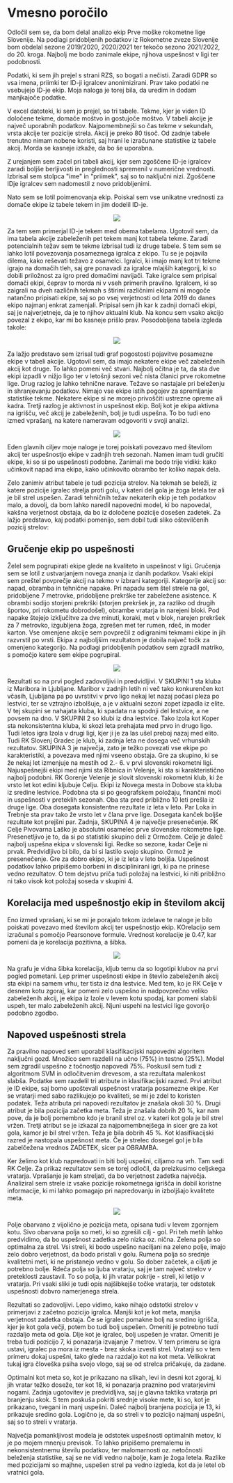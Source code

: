 # Vmesno poročilo

Odločil sem se, da bom delal analizo ekip Prve moške rokometne lige Slovenije. Na podlagi pridobljenih podatkov iz Rokometne zveze Slovenije bom obdelal sezone 2019/2020, 2020/2021 ter tekočo sezono 2021/2022, do 20. kroga. Najbolj me bodo zanimale ekipe, njihova uspešnost v ligi ter podobnosti.

Podatki, ki sem jih prejel s strani RZS, so bogati a nečisti. Zaradi GDPR so vsa imena, priimki ter ID-ji igralcev anonimizirani. Prav tako podatki ne vsebujejo ID-je ekip. Moja naloga je torej bila, da uredim in dodam manjkajoče podatke.

V excel datoteki, ki sem jo prejel, so tri tabele. Tekme, kjer je viden ID določene tekme, domače moštvo in gostujoče moštvo. V tabeli akcije je največ uporabnih podatkov. Najpomembnejši so čas tekme v sekundah, vrsta akcije ter pozicije strela. Akcij je preko 80 tisoč. Od zadnje tabele trenutno nimam nobene koristi, saj hrani le izračunane statistike iz tabele akcij. Morda se kasneje izkaže, da bo še uporabna. 

Z urejanjem sem začel pri tabeli akcij, kjer sem zgoščene ID-je igralcev zaradi boljše berljivosti in preglednosti spremenil v numerične vrednosti. Izbrisal sem stolpca "ime" in "priimek", saj so to naključni nizi. Zgoščene IDje igralcev sem nadomestil z novo pridobljenimi.

Nato sem se lotil poimenovanja ekip. Poiskal sem vse unikatne vrednosti za domače ekipe iz tabele tekem in jim dodelil ID-je.

<p align="center">
  <img src="https://github.com/krivecluka/PR21LK/blob/main/img/ekipe.PNG"/>
</p>

Za tem sem primerjal ID-je tekem med obema tabelama. Ugotovil sem, da ima tabela akcije zabeleženih pet tekem manj kot tabela tekme. Zaradi potencialnih težav sem te tekme izbrisal tudi iz druge tabele. S tem sem se lahko lotil povezovanja posameznega igralca z ekipo. Tu se je pojavila dilema, kako reševati težavo z osamelci. Igralci, ki imajo manj kot tri tekme igrajo na domačih tleh, saj gre ponavadi za igralce mlajših kategorij, ki so dobili priložnost za igro pred domačimi navijači. Take igralce sem pripisal domači ekipi, čeprav to morda ni v vseh primerih pravilno. Igralcem, ki so zaigrali na dveh različnih tekmah s štirimi različnimi ekipami ni mogoče natančno pripisati ekipe, saj so po vsej verjetnosti od leta 2019 do danes ekipo najmanj enkrat zamenjali. Pripisal sem jih kar k zadnji domači ekipi, saj je najverjetneje, da je to njihov aktualni klub. Na koncu sem vsako akcijo povezal z ekipo, kar mi bo kasneje prišlo prav. Posodobljena tabela izgleda takole:

<p align="center">
  <img src="https://github.com/krivecluka/PR21LK/blob/main/img/akcije.PNG"/>
</p>

Za lažjo predstavo sem izrisal tudi graf pogostosti pojavitve posamezne ekipe v tabeli akcije. Ugotovil sem, da imajo nekatere ekipe več zabeleženih akcij kot druge. To lahko pomeni več stvari. Najbolj očitna je ta, da sta dve ekipi izpadli v nižjo ligo ter v letošnji sezoni več nista članici prve rokometne lige. Drug razlog je lahko tehnične narave. Težave so nastajale pri beleženju in shranjevanju podatkov. Nimajo vse ekipe istih pogojev za spremljanje statistike tekme. Nekatere ekipe si ne morejo privoščiti ustrezne opreme ali kadra. Tretji razlog je aktivnost in uspešnost ekip. Bolj kot je ekipa aktivna na igrišču, več akcij je zabeleženih, bolj je tudi uspešna. To bo tudi eno izmed vprašanj, na katere nameravam odgovoriti v svoji analizi. 

<p align="center">
  <img src="https://github.com/krivecluka/PR21LK/blob/main/img/akcije_barh.png"/>
</p>

Eden glavnih ciljev moje naloge je torej poiskati povezavo med številom akcij ter uspešnostjo ekipe v zadnjih treh sezonah. 
Namen imam tudi gručiti ekipe, ki so si po uspešnosti podobne. Zanimali me bodo trije vidiki: kako učinkovit napad ima ekipa, kako učinkovito obrambo ter koliko napak dela.

Zelo zanimiv atribut tabele je tudi pozicija strelov. Na tekmah se beleži, iz katere pozicije igralec strelja proti golu, v kateri del gola je žoga letela ter ali je bil strel uspešen. Zaradi tehničnih težav nekaterih ekip je teh podatkov malo, a dovolj, da bom lahko naredil napovedni model, ki bo napovedal, kakšna verjetnost obstaja, da bo iz določene pozicije dosešen zadetek. Za lažjo predstavo, kaj podatki pomenijo, sem dobil tudi sliko oštevilčenih pozicij strelov:

<h2>Gručenje ekip po uspešnosti </h2>

Želel sem pogrupirati ekipe glede na kvaliteto in uspešnost v ligi. Gručenja sem se lotil z ustvarjanjem novega znanja iz danih podatkov. Vsaki ekipi sem preštel povprečje akcij na tekmo v izbrani kategoriji. Kategorije akcij so: napad, obramba in tehnične napake. Pri napadu sem štel strele na gol, pridobljene 7 metrovke, pridobljene prekrške ter zabeležene asistence. K obrambi sodijo storjeni prekrški (storjen prekršek je, za razliko od drugih športov, pri rokometu dobrodošel), obrambe vratarja in narejeni bloki. Pod napake štejejo izključitve za dve minuti, koraki, met v blok, narejen prekršek za 7 metrovko, izgubljena žoga, zgrešen met ter rumen, rdeč, in moder karton. Vse omenjene akcije sem povprečil z odigranimi tekmami ekipe in jih razvrstil po vrsti. Ekipa z najboljšim rezultatom je dobila največ točk za omenjeno kategorijo. Na podlagi pridobljenih podatkov sem zgradil matriko, s pomočjo katere sem ekipe pogrupiral. 

<p align="center">
  <img src="https://github.com/krivecluka/PR21LK/blob/main/img/dendogram.png"/>
</p>

Rezultati so na prvi pogled zadovoljivi in predvidljivi. 
V SKUPINI 1 sta kluba iz Maribora in Ljubljane. Maribor v zadnjih letih ni več tako konkurenčen kot včasih, Ljubljana pa po uvrstitvi v prvo ligo nekaj let nazaj počasi pleza po lestvici, ter se vztrajno izbolšuje, a je v aktualni sezoni zopet izpadla iz elite. V tej skupini se nahajata kluba, ki spadata na spodnji del lestvice, a ne povsem na dno. 
V SKUPINI 2 so klubi iz dna lestvice. Tako Izola kot Koper sta nekonsistentna kluba, ki skozi leta prehajata med prvo in drugo ligo. Tudi letos igra Izola v drugi ligi, kjer ji je za las ušel preboj nazaj med elito. Tudi RK Slovenj Gradec je klub, ki zadnja leta ne dosega več vrhunskih rezultatov.
SKUPINA 3 je največja, zato je težko povezati vse ekipe po karakteristiki, a povezava med njimi vseeno obstaja. Gre za skupino, ki se že nekaj let izmenjuje na mestih od 2.- 6. v prvi slovenski rokometni ligi. Najuspešnejši ekipi med njimi sta Ribnica in Velenje, ki sta si karakteristično najbolj podobni. RK Gorenje Velenje je slovit slovenski rokometni klub, ki že vrsto let kot edini kljubuje Celju. Ekipi iz Novega mesta in Dobove sta kluba iz sredine lestvice. Podobna sta si po geografskem položaju, finančni moči in uspešnosti v preteklih sezonah. Oba sta pred približno 10 leti prešla iz druge lige. Oba dosegata konsistentne rezultate iz leta v leto. Par Loka in Trebnje sta prav tako že vrsto let v člana prve lige. Dosegata kanček boljše rezultate kot prejšni par.
Zadnja, SKUPINA 4 je največje presenečenje. RK Celje Pivovarna Laško je absolutni osamelec prve slovenske rokometne lige. Presenetljivo je to, da si po statistiki skupino deli z Ormožem. Celje je daleč najbolj uspešna ekipa v slovenski ligi. Redke so sezone, kadar Celje ni prvak. Predvidljivo bi bilo, da bi si lastilo svojo skupino. Ormož je presenečenje. Gre za dobro ekipo, ki je iz leta v leto boljša. Uspešnost podatkov lahko pripišemo borbeni in disciplinirani igri, ki pa ne prinese vedno rezultatov. O tem dejstvu priča tudi položaj na lestvici, ki niti približno ni tako visok kot položaj soseda v skupini 4.

<h2>Korelacija med uspešnostjo ekip in številom akcij </h2>

Eno izmed vprašanj, ki se mi je porajalo tekom izdelave te naloge je bilo poiskati povezavo med številom akcij ter uspešnostjo ekip. KOrelacijo sem izračunal s pomočjo Pearsonove formule. Vrednost korelacije je 0.47, kar pomeni da je korelacija pozitivna, a šibka.

<p align="center">
  <img src="https://github.com/krivecluka/PR21LK/blob/main/img/korelacija.png"/>
</p>

Na grafu je vidna šibka korelacija, kljub temu da so logotipi klubov na prvi pogled pometani. Lep primer uspešnosti ekipe in število zabeleženih akcij sta ekipi na samem vrhu, ter tista iz dna lestvice. Med tem, ko je RK Celje v desnem kotu zgoraj, kar pomeni zelo uspešno in nadpovprečno veliko zabeleženih akcij, je ekipa iz Izole v levem kotu spodaj, kar pomeni slabši uspeh, ter malo zabeleženih akcij. Njuni uspehi na lestvici lige govorijo podobno zgodbo.


<h2>Napoved uspešnosti strela </h2>

Za pravilno napoved sem uporabil klasifikacijski napovedni algoritem naključni gozd. Množico sem razdelil na učno (75%) in testno (25%). Model sem zgradil uspešno z točnostjo napovedi 75%. Poskusil sem tudi z algoritmom SVM in odločitvenim drevesom, a sta rezultata malenkost slabša. Podatke sem razdelil tri atribute in klasifikacijski razred. Prvi atribut je ID ekipe, saj bomo upoštevali uspešnost vratarja posamezne ekipe. Ker se vratarji med sabo razlikujejo po kvaliteti, se mi je zdel to koristen podatek. Teža atributa pri napovedi rezultatov je znašala okoli 30 %. Drugi atribut je bila pozicija začetka meta. Teža je znašala dobrih 20 %, kar nam pove, da je bolj pomembno kdo je branil strel oz. v kateri kot gola je bil strel vržen. Tretji atribut se je izkazal za najpomembnejšega in sicer gre za kot gola, kamor je bil strel vržen. Teža je bila dobrih 45 %. Kot klasifikacijski razred je nastopala uspešnost meta. Če je strelec dosegel gol je bila zabelčežena vrednos ZADETEK, sicer pa OBRAMBA.

Ker želimo kot klub napredovati in biti bolj uspešni, ciljamo na vrh. Tam sedi RK Celje. Za prikaz rezultatov sem se torej odločil, da preizkusimo celjskega vratarja. Vprašanje je kam streljati, da bo verjetnost zadetka največja. Analiziral sem strele iz vsake pozicije rokometnega igrišča in dobil koristne informacije, ki mi lahko pomagajo pri napredovanju in izboljšajo kvalitete meta.

<p align="center">
  <img src="https://github.com/krivecluka/PR21LK/blob/main/img/streli_GIF.gif"/>
</p>

Polje obarvano z vijolično je pozicija meta, opisana tudi v levem zgornjem kotu. Sivo obarvana polja so meti, ki so zgrešili cilj - gol. Pri teh metih lahko predvidimo, da bo uspešnost zadetka zelo nizka oz. nična. Zelena polja so optimalna za strel. Vsi streli, ki bodo uspešno naciljani na zeleno polje, imajo zelo dobro verjetnost, da bodo pristali v golu. Rumena polja so srednje kvalitetni meti, ki ne pristanejo vedno v golu. So dober začetek, a ciljati je potrebno bolje. Rdeča polja so ljuba vratarju, saj je tam največ strelov v preteklosti zaustavil. To so polja, ki jih vratar pokrije - streli, ki letijo v vratarja. Pri vsaki sliki je tudi opis najšibkejše točke vratarja, ter odstotek uspešnosti dobvro namerjenega strela.

Rezultati so zadovoljivi. Lepo vidimo, kako nihajo odstotki strelov v primerjavi z začetno pozicijo igralca. Manjši kot je kot meta, manjša verjetnost zadetka obstaja. Če se igralec pomakne bolj na sredino igrišča, kjer je kot gola večji, potem bo tudi bolj uspešen. Omeniti je potrebno tudi razdaljo meta od gola. Dlje kot je igralec, bolj uspešen je vratar. Omeniti je treba tudi pozicijo 7, ki ponazarja izvajanje 7 metrov. V tem primeru se igra ustavi, igralec pa mora iz mesta - brez skoka izvesti strel. Vratarji so v tem primeru dokaj uspešni, tako glede na razdaljo kot na kot meta. Velikokrat tukaj igra človeška psiha svojo vlogo, saj se od strelca pričakuje, da zadane.

Optimalni kot meta so, kot je prikazano na slikah, levi in desni kot zgoraj, ki jih vratar težko doseže, ter kot 18, ki ponazarja praznino pod vratarjevimi nogami. Zadnja ugotovitev je predvidljiva, saj je glavna taktika vratarja pri branjenju skok. S tem poskuša pokriti srednje visoke mete, ki so, kot je prikazano, tvegani in manj uspešni. Daleč najbolj branjena pozicija je 13, ki prikazuje sredino gola. Logično je, da so streli v to pozicijo najmanj uspešni, saj so to streli v vratarja.

Največja pomankljivost modela je odstotek uspešnosti optimalnih metov, ki je po mojem mnenju previsok. To lahko pripišemo premalemu in nekonsistentnemu številu podatkov, ter malomarnosti oz. netočnosti beleženja statistike, saj se ne vidi vedno najbolje, kam je žoga letela. Razlike med pozicijami so majhne, uspešen strel pa vedno izgleda, kot da je letel ob vratnici gola.
